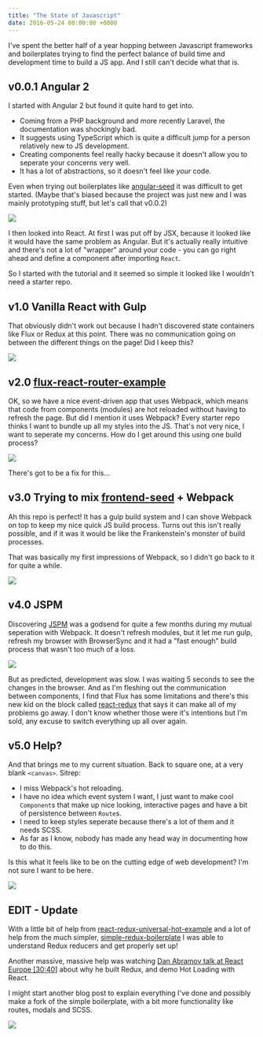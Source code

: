 ```yaml
---
title: "The State of Javascript"
date: 2016-05-24 00:00:00 +0000
---
```


I've spent the better half of a year hopping between Javascript frameworks and boilerplates trying to find the perfect balance of build time and development time to build a JS app. And I still can't decide what that is.

## v0.0.1 Angular 2

I started with Angular 2 but found it quite hard to get into.

- Coming from a PHP background and more recently Laravel, the documentation was shockingly bad.
- It suggests using TypeScript which is quite a difficult jump for a person relatively new to JS development.
- Creating components feel really hacky because it doesn't allow you to seperate your concerns very well.
- It has a lot of abstractions, so it doesn't feel like *your* code.

Even when trying out boilerplates like [angular-seed](https://github.com/angular/angular2-seed) it was difficult to get started. (Maybe that's biased because the project was just new and I was mainly prototyping stuff, but let's call that v0.0.2)

![](http://i.imgur.com/EAZCqF8.gif)

I then looked into React. At first I was put off by JSX, because it looked like it would have the same problem as Angular. But it's actually really intuitive and there's not a lot of "wrapper" around your code - you can go right ahead and define a component after importing `React`.

So I started with the tutorial and it seemed so simple it looked like I wouldn't need a starter repo.

## v1.0 Vanilla React with Gulp

That obviously didn't work out because I hadn't discovered state containers like Flux or Redux at this point. There was no communication going on between the different things on the page! Did I keep this?

![](http://i.imgur.com/jW9dmih.gif)

## v2.0 [flux-react-router-example](https://github.com/gaearon/flux-react-router-example)

OK, so we have a nice event-driven app that uses Webpack, which means that code from components (modules) are hot reloaded without having to refresh the page. But did I mention it uses Webpack? Every starter repo thinks I want to bundle up all my styles into the JS. That's not very nice, I want to seperate my concerns. How do I get around this using one build process?

![](http://i.imgur.com/KanpAPE.gif)

There's got to be a fix for this...

## v3.0 Trying to mix [frontend-seed](https://github.com/pigoz/frontend-seed) + Webpack

Ah this repo is perfect! It has a gulp build system and I can shove Webpack on top to keep my nice quick JS build process. Turns out this isn't really possible, and if it was it would be like the Frankenstein's monster of build processes.

That was basically my first impressions of Webpack, so I didn't go back to it for quite a while.

![](http://i.imgur.com/i3IfafU.gif)

## v4.0 JSPM

Discovering [JSPM](http://jspm.io/) was a godsend for quite a few months during my mutual seperation with Webpack. It doesn't refresh modules, but it let me run gulp, refresh my browser with BrowserSync and it had a "fast enough" build process that wasn't too much of a loss.

![](http://i.imgur.com/1T7a0Bn.gif)

But as predicted, development was slow. I was waiting 5 seconds to see the changes in the browser. And as I'm fleshing out the communication between components, I find that Flux has some limitations and there's this new kid on the block called [react-redux](https://github.com/reactjs/react-redux) that says it can make all of my problems go away. I don't know whether those were it's intentions but I'm sold, any excuse to switch everything up all over again.

## v5.0 Help?

And that brings me to my current situation. Back to square one, at a very blank `<canvas>`. Sitrep:

- I miss Webpack's hot reloading.
- I have no idea which event system I want, I just want to make cool `Component`s that make up nice looking, interactive pages and have a bit of persistence between `Route`s.
- I need to keep styles seperate because there's a lot of them and it needs SCSS.
- As far as I know, nobody has made any head way in documenting how to do this.

Is this what it feels like to be on the cutting edge of web development? I'm not sure I want to be here.

![](http://i.imgur.com/upe6xt3.gif)

## EDIT - Update

With a little bit of help from [react-redux-universal-hot-example](https://github.com/erikras/react-redux-universal-hot-example) and a lot of help from the much simpler, [simple-redux-boilerplate](https://github.com/tsaiDavid/simple-redux-boilerplate) I was able to understand Redux reducers and get properly set up!

Another massive, massive help was watching [Dan Abramov talk at React Europe [30:40]](https://www.youtube.com/watch?v=xsSnOQynTHs) about why he built Redux, and demo Hot Loading with React.

I might start another blog post to explain everything I've done and possibly make a fork of the simple boilerplate, with a bit more functionality like routes, modals and SCSS.

![](http://i.imgur.com/fwp9rGi.gif)
